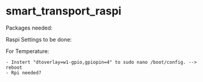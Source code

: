 # smart_transport_raspi

Packages needed:

Raspi Settings to be done:

  For Temperature:
  
    - Instert "dtoverlay=w1-gpio,gpiopin=4" to sudo nano /boot/config. --> reboot
    - Rpi needed? 
    

